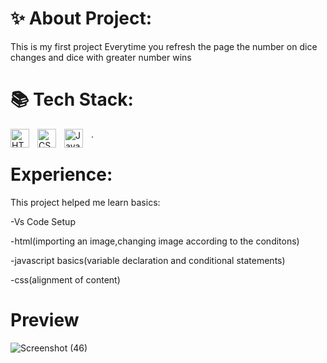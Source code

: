 # ✨ About Project:
This is my first project 
Everytime you refresh the page the number on dice changes and dice with greater number wins

# 📚 Tech Stack:
<img align="left" alt="HTML" width="30px" style="padding-right:10px;" src="https://cdn.jsdelivr.net/gh/devicons/devicon/icons/html5/html5-plain.svg" />  <img align="left" alt="CSS" width="30px" style="padding-right:10px;" src="https://cdn.jsdelivr.net/gh/devicons/devicon/icons/css3/css3-plain.svg" />  <img align="left" alt="JavaScript" width="30px" style="padding-right:10px;" src="https://cdn.jsdelivr.net/gh/devicons/devicon/icons/javascript/javascript-plain.svg"/>
    .
# Experience:

This project helped me learn basics:

-Vs Code Setup

-html(importing an image,changing image according to the conditons)

-javascript basics(variable declaration and conditional statements)

-css(alignment of content)

# Preview

![Screenshot (46)](https://github.com/parikshit2111/Dice_Game/assets/90330646/fa50658d-eae9-4eae-b309-713a3f8b24bf)

